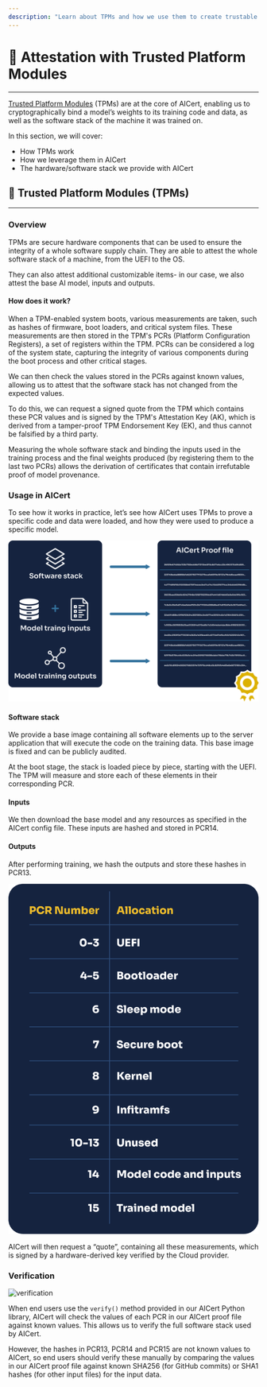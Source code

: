 ```yaml
---
description: "Learn about TPMs and how we use them to create trustable proof of AI provenance through the attestation process"
---
```


# 📜 Attestation with Trusted Platform Modules
________________________________________________________

[Trusted Platform Modules](https://en.wikipedia.org/wiki/Trusted_Platform_Module) (TPMs) are at the core of AICert, enabling us to cryptographically bind a model’s weights to its training code and data, as well as the software stack of the machine it was trained on.

In this section, we will cover:

+ How TPMs work
+ How we leverage them in AICert
+ The hardware/software stack we provide with AICert

## 🔐 Trusted Platform Modules (TPMs)
________________________________________________________

### Overview

TPMs are secure hardware components that can be used to ensure the integrity of a whole software supply chain. They are able to attest the whole software stack of a machine, from the UEFI to the OS. 

They can also attest additional customizable items- in our case, we also attest the base AI model, inputs and outputs.

#### How does it work?

When a TPM-enabled system boots, various measurements are taken, such as hashes of firmware, boot loaders, and critical system files. These measurements are then stored in the TPM's PCRs (Platform Configuration Registers), a set of registers within the TPM. PCRs can be considered a log of the system state, capturing the integrity of various components during the boot process and other critical stages. 

We can then check the values stored in the PCRs against known values, allowing us to attest that the software stack has not changed from the expected values.

To do this, we can request a signed quote from the TPM which contains these PCR values and is signed by the TPM's Attestation Key (AK), which is derived from a tamper-proof TPM Endorsement Key (EK), and thus cannot be falsified by a third party.

Measuring the whole software stack and binding the inputs used in the training process and the final weights produced (by registering them to the last two PCRs) allows the derivation of certificates that contain irrefutable proof of model provenance. 

### Usage in AICert

To see how it works in practice, let’s see how AICert uses TPMs to prove a specific code and data were loaded, and how they were used to produce a specific model.

![proof-file](../../assets/proof-file.png)

#### Software stack

We provide a base image containing all software elements up to the server application that will execute the code on the training data. This base image is fixed and can be publicly audited.

At the boot stage, the stack is loaded piece by piece, starting with the UEFI. The TPM will measure and store each of these elements in their corresponding PCR. 

#### Inputs

We then download the base model and any resources as specified in the AICert config file. These inputs are hashed and stored in PCR14.

#### Outputs

After performing training, we hash the outputs and store these hashes in PCR13.

![PCR-values](../../assets/PCR-values.png)

AICert will then request a “quote”, containing all these measurements, which is signed by a hardware-derived key verified by the Cloud provider.

### Verification

![verification](../../assets/verification-cropped.png)

When end users use the `verify()` method provided in our AICert Python library, AICert will check the values of each PCR in our AICert proof file against known values. This allows us to verify the full software stack used by AICert.

However, the hashes in PCR13, PCR14 and PCR15 are not known values to AICert, so end users should verify these manually by comparing the values in our AICert proof file against known SHA256 (for GitHub commits) or SHA1 hashes (for other input files) for the input data.